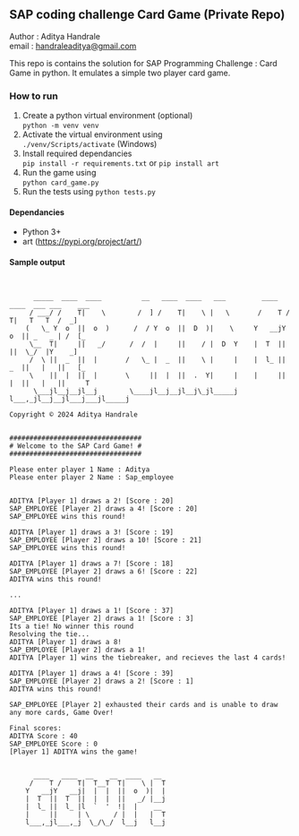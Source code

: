 ## SAP coding challenge Card Game (Private Repo)
Author : Aditya Handrale  
email : handraleaditya@gmail.com 

This repo is contains the solution for SAP Programming Challenge : Card Game in python. It emulates a simple two player card game.

### How to run
1. Create a python virtual environment (optional)  
`python -m venv venv`
2. Activate the virtual environment using  
`./venv/Scripts/activate` (Windows)
3. Install required dependancies  
`pip install -r requirements.txt` or `pip install art`
4. Run the game using   
`python card_game.py`
5. Run the tests using
`python tests.py`  

#### Dependancies
- Python 3+
- art (https://pypi.org/project/art/)

#### Sample output

```


      _____  ____  ____          __   ____  ____   ___         ____   ____  ___ ___    ___
     / ___/ /    T|    \        /  ] /    T|    \ |   \       /    T /    T|   T   T  /  _]
    (   \_ Y  o  ||  o  )      /  / Y  o  ||  D  )|    \     Y   __jY  o  || _   _ | /  [_
     \__  T|     ||   _/      /  /  |     ||    / |  D  Y    |  T  ||     ||  \_/  |Y    _]
     /  \ ||  _  ||  |       /   \_ |  _  ||    \ |     |    |  l_ ||  _  ||   |   ||   [_
     \    ||  |  ||  |       \     ||  |  ||  .  Y|     |    |     ||  |  ||   |   ||     T
      \___jl__j__jl__j        \____jl__j__jl__j\_jl_____j    l___,_jl__j__jl___j___jl_____j

Copyright © 2024 Aditya Handrale


#################################
# Welcome to the SAP Card Game! #
#################################

Please enter player 1 Name : Aditya
Please enter player 2 Name : Sap_employee


ADITYA [Player 1] draws a 2! [Score : 20]
SAP_EMPLOYEE [Player 2] draws a 4! [Score : 20]
SAP_EMPLOYEE wins this round!

ADITYA [Player 1] draws a 3! [Score : 19]
SAP_EMPLOYEE [Player 2] draws a 10! [Score : 21]
SAP_EMPLOYEE wins this round!

ADITYA [Player 1] draws a 7! [Score : 18]
SAP_EMPLOYEE [Player 2] draws a 6! [Score : 22]
ADITYA wins this round!

...

ADITYA [Player 1] draws a 1! [Score : 37]
SAP_EMPLOYEE [Player 2] draws a 1! [Score : 3]
Its a tie! No winner this round
Resolving the tie...
ADITYA [Player 1] draws a 8!
SAP_EMPLOYEE [Player 2] draws a 1!
ADITYA [Player 1] wins the tiebreaker, and recieves the last 4 cards!

ADITYA [Player 1] draws a 4! [Score : 39]
SAP_EMPLOYEE [Player 2] draws a 2! [Score : 1]
ADITYA wins this round!

SAP_EMPLOYEE [Player 2] exhausted their cards and is unable to draw any more cards, Game Over!

Final scores:
ADITYA Score : 40
SAP_EMPLOYEE Score : 0
[Player 1] ADITYA wins the game!


      ____   ____  __    __  ____   __
     /    T /    T|  T__T  T|    \ |  T
    Y   __jY   __j|  |  |  ||  o  )|  |
    |  T  ||  T  ||  |  |  ||   _/ |__j
    |  l_ ||  l_ |l  `  '  !|  |    __
    |     ||     | \      / |  |   |  T
    l___,_jl___,_j  \_/\_/  l__j   l__j

```